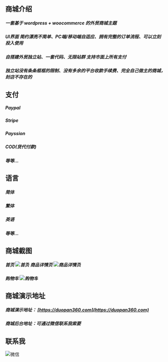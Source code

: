 

商城介绍
-----------------
##### 一套基于 wordpress + woocommerce 的外贸商城主题

##### UI界面 简约漂亮不简单、PC端/移动端自适应、拥有完整的订单流程、可以立刻投入使用

##### 自搭建外贸独立站、一套代码、无限站群 支持市面上所有支付

##### 独立站没有条条框框的限制、没有多余的平台收款手续费、完全自己做主的商城，封店不存在的


支付
-----------------
##### Paypal

##### Stripe

##### Payssion

##### COD(货代付款)

##### 等等...


语言
-----------------
##### 简体
##### 繁体
##### 英语
##### 等等...


商城截图
-----------------
##### 首页 ![首页](/image/1.png) 商品详情页 ![商品详情页](/image/2.png)

##### 购物车 ![购物车](/image/4.png)


商城演示地址
-----------------
##### 商城演示地址： [https://duopan360.com](https://duopan360.com)

##### 商城后台地址：可通过微信联系我索要


联系我
-----------------
![微信](/image/wx.png)